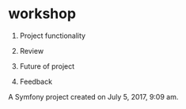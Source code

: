 workshop
========

1. Project functionality

2. Review

3. Future of project

4. Feedback

 
A Symfony project created on July 5, 2017, 9:09 am.
